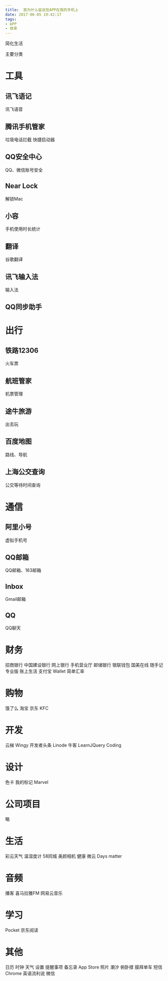 ```yaml
---
title:  我为什么留这些APP在我的手机上
date: 2017-06-05 19:42:17
tags: 
- APP
- 效率
---
```


简化生活
<!--more-->

主要分类

# 工具
## 讯飞语记
讯飞语音
## 腾讯手机管家
垃圾电话拦截
快捷启动器
## QQ安全中心
QQ、微信账号安全
## Near Lock
解锁Mac
## 小容
手机使用时长统计
## 翻译
谷歌翻译
## 讯飞输入法
输入法
## QQ同步助手

# 出行
## 铁路12306
火车票
## 航班管家
机票管理
## 途牛旅游
出去玩
## 百度地图
路线、导航
## 上海公交查询
公交等待时间查询

# 通信
## 阿里小号
虚拟手机号
## QQ邮箱
QQ邮箱、163邮箱
## Inbox
Gmail邮箱
## QQ
QQ聊天

# 财务
招商银行
中国建设银行
网上银行
手机营业厅
邮储银行
银联钱包
国美在线
随手记专业版
账上生活
支付宝
Wallet
简单汇率
# 购物
饿了么
淘宝
京东
KFC
# 开发
云梯
Wingy
开发者头条
Linode
牛客
LearnJQuery
Coding
# 设计
色卡
我的标记
Marvel
# 公司项目
略
# 生活
彩云天气
温湿度计
58同城
美颜相机
健康
微云
Days matter
# 音频
播客
喜马拉雅FM
网易云音乐
# 学习
Pocket
京东阅读
# 其他
日历
时钟
天气
设置
提醒事项
备忘录
App Store
照片
潮汐
俯卧撑
膜拜单车
短信
Chrome
英语流利说
微信
